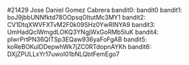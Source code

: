 #21429 Jose Daniel Gomez Cabrera
bandit0: bandit0
bandit1: boJ9jbbUNNfktd78OOpsqOltutMc3MY1
bandit2: CV1DtqXWVFXTvM2F0k09SHz0YwRINYA9
bandit3: UmHadQclWmgdLOKQ3YNgjWxGoRMb5luK
bandit4: pIwrPrtPN36QITSp3EQaw936yaFoFgAB
bandit5: koReBOKuIDDepwhWk7jZC0RTdopnAYKh
bandit6: DXjZPULLxYr17uwoI01bNLQbtFemEgo7

